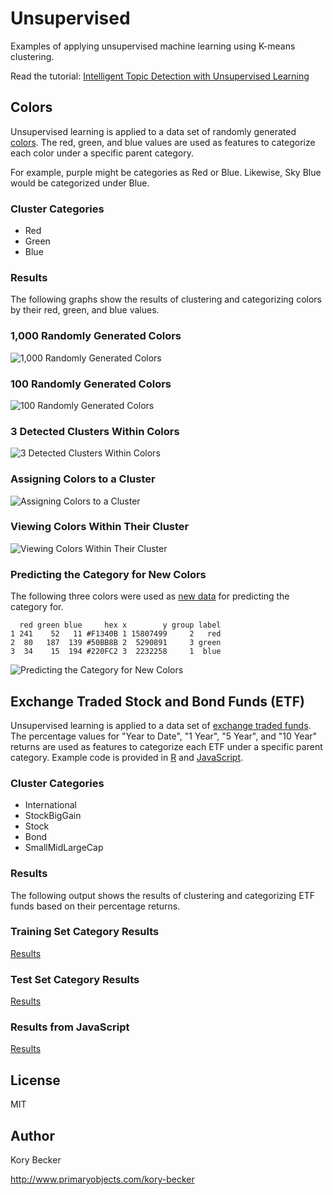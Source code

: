 Unsupervised
=====================

Examples of applying unsupervised machine learning using K-means clustering.

Read the tutorial: [Intelligent Topic Detection with Unsupervised Learning](http://www.primaryobjects.com/2017/07/24/intelligent-topic-detection-with-unsupervised-learning/)

## Colors

Unsupervised learning is applied to a data set of randomly generated [colors](/colors/colors.R). The red, green, and blue values are used as features to categorize each color under a specific parent category.

For example, purple might be categories as Red or Blue. Likewise, Sky Blue would be categorized under Blue.

### Cluster Categories

- Red
- Green
- Blue

### Results

The following graphs show the results of clustering and categorizing colors by their red, green, and blue values.

### 1,000 Randomly Generated Colors

![1,000 Randomly Generated Colors](/images/plot0.png)

### 100 Randomly Generated Colors

![100 Randomly Generated Colors](/images/plot1.png)

### 3 Detected Clusters Within Colors

![3 Detected Clusters Within Colors](/images/plot2.png)

### Assigning Colors to a Cluster

![Assigning Colors to a Cluster](/images/plot3.png)

### Viewing Colors Within Their Cluster

![Viewing Colors Within Their Cluster](/images/plot4.png)

### Predicting the Category for New Colors

The following three colors were used as [new data](/colors/test.txt) for predicting the category for.

```text
  red green blue     hex x        y group label
1 241    52   11 #F1340B 1 15807499     2   red
2  80   187  139 #50BB8B 2  5290891     3 green
3  34    15  194 #220FC2 3  2232258     1  blue
```

![Predicting the Category for New Colors](/images/plot5.png)

## Exchange Traded Stock and Bond Funds (ETF)

Unsupervised learning is applied to a data set of [exchange traded funds](/etf/data/vanguard-etf.tsv). The percentage values for "Year to Date", "1 Year", "5 Year", and "10 Year" returns are used as features to categorize each ETF under a specific parent category. Example code is provided in [R](/etf/etf.R) and [JavaScript](/etf/etf.js).

### Cluster Categories

- International
- StockBigGain
- Stock
- Bond
- SmallMidLargeCap

### Results

The following output shows the results of clustering and categorizing ETF funds based on their percentage returns.

### Training Set Category Results

[Results](/etf/results/train.csv)

### Test Set Category Results

[Results](/etf/results/test.csv)

### Results from JavaScript

[Results](/etf/results/train-js.csv)

## License

MIT

## Author

Kory Becker

http://www.primaryobjects.com/kory-becker

